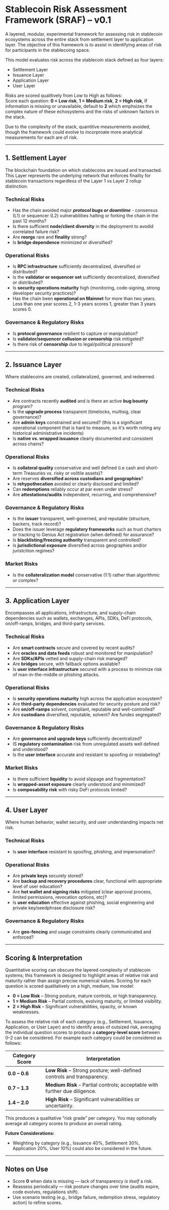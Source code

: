 

# Stablecoin Risk Assessment Framework (SRAF) – v0.1
A layered, modular, experimental framework for assessing risk in stablecoin ecosystems across the entire stack from settlement layer to application layer. The objective of this framework is to assist in identifying areas of risk for participants in the stablecoing space.

This model evaluates risk across the stablecoin stack defined as four layers:
 - Settlement Layer
 - Issuance Layer
 - Application Layer
 - User Layer

Risks are scored qualitively from Low to High as follows:  
Score each question: **0 = Low risk**, **1 = Medium risk**, **2 = High risk**,
If information is missing or unavailable, default to **2** which emphsizes the complex nature of these echosystems and the risks of unknown factors in the stack. 

Due to the complexity of the stack, quantitive measurements avoided, though the  framework could evolve to incorproate more analytical measurements for each are of risk. 

---

## 1. Settlement Layer  
The blockchain foundation on which stablecoins are issued and transacted. This Layer represents the underlying network that enforces finality for stablecoin transactions regardless of the Layer 1 vs Layer 2 rollup distinction.

### Technical Risks
- Has the chain avoided major ***protocol bugs or downtime*** - consensus (L1) or sequencer (L2) vulnerabilities halting or forking the chain in the past 12 months? 
- Is there sufficient **node/client diversity** in the deployment to avodid correlated failure risk?  
- Are **reorgs** rare and **finality** strong?  
- Is **bridge dependence** minimized or diversified?

### Operational Risks
- Is **RPC infrastructure** sufficiently decentralized, diversified or distributed?  
- Is the **validator or sequencer set** sufficiently decentralized, diversified or distributed? 
- Is **security operations maturity** high (monitoring, code-signing, strong developer security practices)?
- Has the chain been **operational on Mainnet** for more than two years. Less than one year scores 2, 1-3 years scores 1, greater than 3 years scores 0.

### Governance & Regulatory Risks
- Is **protocol governance** resilient to capture or manipulation?  
- Is **validator/sequencer collusion or censorship** risk mitigated?
- Is there risk of **censorship** due to legal/political pressure?

---

## 2. Issuance Layer  
Where stablecoins are created, collateralized, governed, and redeemed.

### Technical Risks
- Are contracts recently **audited** and is there an active **bug bounty** program?  
- Is the **upgrade process** transparent (timelocks, multisig, clear governance)?  
- Are **admin keys** constrained and secured? (this is a significant operational component that is hard to measure, so it's worth noting any historical administrative incidents)
- Is **native vs. wrapped issuance** clearly documented and consistent across chains?

### Operational Risks
- Is **collateral quality** conservative and well defined (i.e cash and short-term Treasuries vs. risky or volitile assets)?  
- Are reserves **diversified across custodians and geographies**?  
- Is **rehypothecation** avoided or clearly disclosed and limited?  
- Can **redemptions** reliably occur at par even under stress?  
- Are **attestations/audits** independent, recurring, and comprehensive?

### Governance & Regulatory Risks
- Is the **issuer** transparent, well-governed, and reputable (structure, backers, track record)?  
- Does the issuer leverage **regulatory frameworks** such as trust charters or tracking to Genius Act registration (when defined) for assurance?
- Is **blacklisting/freezing authority** transparent and controlled?  
- Is **jurisdictional exposure** diversified across geographies and/or juristcition regimes?

### Market Risks
- Is the **collateralization model** conservative (1:1) rather than algorithmic or complex?



---

## 3. Application Layer  
Encompasses all applications, infrastructure, and supply-chain dependencies such as wallets, exchanges, APIs, SDKs, DeFi protocols, on/off-ramps, bridges, and third-party services.

### Technical Risks
- Are **smart contracts** secure and covered by recent audits?  
- Are **oracles and data feeds** robust and monitored for manipulation?  
- Are **SDKs/APIs** vetted and supply-chain risk managed?  
- Are **bridges** secure, with fallback options available?
- Is **user interface infrastructure** secured with a process to minimize risk of man-in-the-middle or phishing attacks.

### Operational Risks
- Is **security operations maturity** high across the application ecosystem?  
- Are **third-party dependencies** evaluated for security posture and risk?  
- Are **on/off-ramps** solvent, compliant, reputable and well-controlled?  
- Are **custodians** diversified, reputable, solvent? Are fundes segregated?

### Governance & Regulatory Risks
- Are **governance and upgrade keys** sufficiently decentralized?  
- IS **regulatory contamination** risk from unregulated assets well defined and understood?  
- Is the **user interface** accurate and resistant to spoofing or mislabeling?

### Market Risks
- Is there sufficient **liquidity** to avoid slippage and fragmentation?  
- Is **wrapped-asset exposure** clearly understood and minimized?  
- Is **composability risk** with risky DeFi protocols limited?


---

## 4. User Layer  
Where human behavior, wallet security, and user understanding impacts net risk.

### Technical Risks
- Is **user interface** resistant to spoofing, phishing, and impersonation?

### Operational Risks
- Are **private keys** securely stored?  
- Are **backup and recovery procedures** clear, functional with appropriate level of user education?  
- Are **hot wallet and signing risks** mitigated (clear approval process, limited permissions, revocation options, etc)? 
- Is **user education** effective against phishing, social engineering and private key/seedphrase disclosure risk?

### Governance & Regulatory Risks
- Are **geo-fencing** and usage constraints clearly communicated and enforced?

---

## Scoring & Interpretation

Quantitative scoring can obscure the layered complexity of stablecoin systems; this framework is designed to highlight areas of relative risk and maturity rather than assign precise numerical values. Scoring for each question is scored qualitatively on a high, medium, low model: 

- **0 = Low Risk** – Strong posture, mature controls, or high transparency.  
- **1 = Medium Risk** – Partial controls, evolving maturity, or limited visibility.  
- **2 = High Risk** – Significant vulnerabilities, opacity, or known weaknesses.  

To assess the relative risk of each category (e.g., Settlement, Issuance, Application, or User Layer) and to identify areas of outsized risk, averaging the individual question scores to produce a **category-level score** between 0–2 can be considered. For example each category could be considered as follows:

| Category Score | Interpretation |
|----------------|----------------|
| **0.0 – 0.6** | **Low Risk** – Strong posture; well-defined controls and transparency. |
| **0.7 – 1.3** | **Medium Risk** – Partial controls; acceptable with further due diligence. |
| **1.4 – 2.0** | **High Risk** – Significant vulnerabilities or uncertainty. |

This produces a qualitative “risk grade” per category. You may optionally average all category scores to produce an overall rating.  

**Future Considerations:**  
- Weighting by category (e.g., Issuance 40%, Settlement 30%, Application 20%, User 10%) could also be considered in the future.

---

## Notes on Use
- Score **0** when data is missing — lack of transparency *is itself* a risk.  
- Reassess periodically — risk posture changes over time (audits expire, code evolves, regulations shift).  
- Use scenario testing (e.g., bridge failure, redemption stress, regulatory action) to refine scores.
